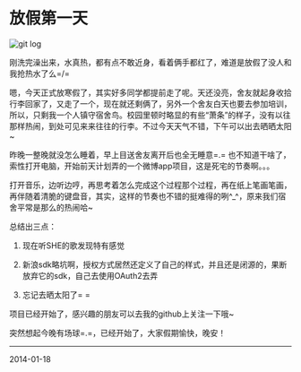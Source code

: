 放假第一天
============
![git log](http://farm3.staticflickr.com/2858/12013399865_40bed1727a_o.png)

刚洗完澡出来，水真热，都有点不敢近身，看着俩手都红了，难道是放假了没人和我抢热水了么=/=

嗯，今天正式放寒假了，其实好多同学都提前走了呢。天还没亮，舍友就起身收拾行李回家了，又走了一个，现在就还剩俩了，另外一个舍友白天也要去参加培训，所以，只剩我一个人镇守宿舍鸟。校园里顿时略显的有些“萧条”的样子，没有以往那样热闹，到处可见来来往往的行李。不过今天天气不错，下午可以出去晒晒太阳~

昨晚一整晚就没怎么睡着，早上目送舍友离开后也全无睡意=.= 也不知道干啥了，索性打开电脑，开始前天计划弄的一个微博app项目，这是死宅的节奏啊。。。

打开音乐，边听边哼，再思考着怎么完成这个过程那个过程，再在纸上笔画笔画，再伴随着清脆的键盘音，其实，这样的节奏也不错的挺难得的咧^_^，原来我们宿舍平常是那么的热闹哈~

总结出三点：

1. 现在听SHE的歌发现特有感觉

2. 新浪sdk略坑啊，授权方式居然还定义了自己的样式，并且还是闭源的，果断放弃它的sdk，自己去使用OAuth2去弄

3. 忘记去晒太阳了= =

项目已经开始了，感兴趣的朋友可以去我的github上关注一下哦~

突然想起今晚有场球=.=，已经开始了，大家假期愉快，晚安！

---
2014-01-18
